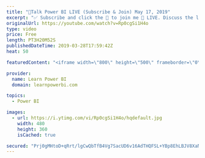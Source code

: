 ```yaml
---
title: "🔴Talk Power BI LIVE (Subscribe & Join) May 17, 2019"
excerpt: "✅ Subscribe and click the 🔔 to join me 🔴 LIVE. Discuss the latest in Power BI and ask any Power BI question. 💡 Join the Talk Power BI Insider's Club at http://www.TalkPowerBI.com for special privileges and access  Hello, I am Avi Singh, Microsoft MVP and Power BI Pro! I just love talking about Power"
originalUrl: https://youtube.com/watch?v=Rp0cgSi1H4o
type: video
price: Free
length: PT3H20M52S
publishedDateTime: 2019-03-28T17:59:42Z
heat: 50

featuredContent: "<iframe width=\"800\" height=\"500\" frameborder=\"0\" src=\"https://www.youtube.com/embed/Rp0cgSi1H4o\" allow=\"accelerometer; autoplay; encrypted-media; gyroscope; picture-in-picture\" allowfullscreen></iframe>"

provider:
  name: Learn Power BI
  domain: learnpowerbi.com

topics:
  - Power BI

images:
  - url: https://i.ytimg.com/vi/Rp0cgSi1H4o/hqdefault.jpg
    width: 480
    height: 360
    isCached: true

secured: "Prj0gMHtoD+qRrt/lgCwQbTfB4Vg7SacUD6v16AdTHQFSL+YBp8EhLBJV8XaNEsOZnnRi/k0RD4eY7S79o5jFtVY6ZKS23/Zntu3x+E1MlfJj5siO3XurdRAcQyRUUZDJDIOZ1raS9lUxG92g4ruP2RDzMTdHh/xvTd41Nj3s50LUwM1dAHbw18PKl+CJDEOke3OqQZvC8y2umYTck7XeQq4rPIDUv5GjiUEhH8OV40JzvN6Fi+qIQw8id2emv/cxifoy8frchvE336EYqSVn8gML2MbwKCiLnWVqvsfqz4+9Tri++emJtUMBt8jyjMzXmEXjUJMZEAH49nwmS5nJ8wdq5GdTAG0LqBBXt112+HL6qLM6fOQ321MOQY3ucFnskm5WJH7EFFeJ+jgpV/1CfEwyAHsHixFo1LOK4QJWlY=;yQjQy8xcxC4gPsu+ehORIQ=="
---
```


